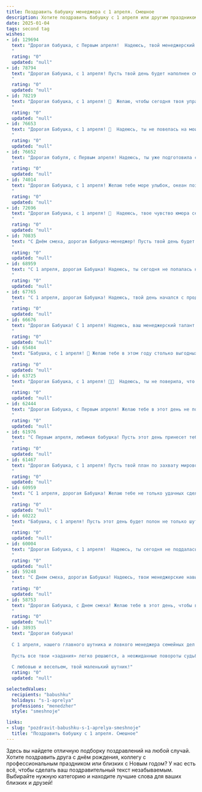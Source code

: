 ```yaml
---
title: Поздравить бабушку менеджера с 1 апреля. Смешное
description: Хотите поздравить бабушку с 1 апреля или другим праздником? Наш ИИ создаст незабываемое поздравление, а вы обязательно выделитесь среди других.  
date: 2025-01-04
tags: second tag
wishes:
- id: 129694
  text: "Дорогая бабушка, с Первым апреля!  Надеюсь, твой менеджерский талант поможет тебе сегодня ловко избежать всех первоапрельских розыгрышей, ну или, на худой конец,  с успехом их провернуть! Желаю тебе дня, полного позитива, смеха и  маленьких, но приятных неожиданностей (только не пугающих, конечно!).  Будь здорова и весела!
  "
  rating: "0"
  updated: "null"
- id: 78794
  text: "Дорогая Бабушка, с 1 апреля! Пусть твой день будет наполнен смехом и приятными сюрпризами, как контракт с самым выгодным клиентом! Желаю тебе неиссякаемой энергии, как у успешного менеджера на переговорах, и чтобы все твои жизненные планы реализовались, как удачная сделка!
  "
  rating: "0"
  updated: "null"
- id: 78219
  text: "Дорогая бабушка, с 1 апреля! 🥳  Желаю, чтобы сегодня твоя управленческая смекалка работала на полную катушку, а все клиенты были как по волшебству довольны! 😄
  "
  rating: "0"
  updated: "null"
- id: 76653
  text: "Дорогая Бабушка, с 1 апреля! 🎉  Надеюсь, ты не повелась на мои шутки, ведь сегодня день дурака! 😉  Помни, что ты не только бабушка, но и крутой менеджер, которая может управиться с любым проектом, даже если его сроки сдвигаются! 💪  Желаю тебе успехов в работе, много сил и энергии, и  чтобы все твои планы были воплощены в жизнь, как в  рекламных роликах! 😄
  "
  rating: "0"
  updated: "null"
- id: 76652
  text: "Дорогая бабуля, с Первым апреля! Надеюсь, ты уже подготовила свой крутейший план по захвату мирового рынка товаров для пенсионеров? 😉  Успехов в менеджерском деле и не забывай, что главный твой продукт – любовь и забота, которые ты так щедро даришь всем! 🎉
  "
  rating: "0"
  updated: "null"
- id: 74014
  text: "Дорогая Бабушка, с 1 апреля! Желаю тебе море улыбок, океан позитива и чтобы все твои менеджерские задачи решались легко и непринужденно, как будто по волшебству! 🎉
  "
  rating: "0"
  updated: "null"
- id: 72696
  text: "Дорогая Бабушка, с 1 апреля! 🥳  Надеюсь, твое чувство юмора сегодня так же крепко, как твоя деловая хватка! 😜  Пусть все твои \"клиенты\" — внуки и правнуки —  будут послушными и милыми, а сделки на день удовольствия и смеха — удачными! 🎉
  "
  rating: "0"
  updated: "null"
- id: 70835
  text: "С Днём смеха, дорогая Бабушка-менеджер! Пусть твой день будет полон ярких сделок, удачных контрактов и, конечно же, искрометных шуток!
  "
  rating: "0"
  updated: "null"
- id: 68959
  text: "С 1 апреля, дорогая Бабушка! Надеюсь, ты сегодня не попалась на очередной менеджерский трюк и не купила акции компании \"Золотые яйца\"! 😉 Желаю тебе яркого и позитивного дня, полным смеха и радости!
  "
  rating: "0"
  updated: "null"
- id: 67765
  text: "С 1 апреля, дорогая Бабушка! Надеюсь, твой день начался с продажи акций \"Рога и Копыта\" по завышенной цене и удачной покупки волшебного кота в мешке! Пусть все твои профессиональные мечты, как менеджер, сбудутся в этом году - ведь ты умеешь договариваться даже с самой капризной рыбой! 😜
  "
  rating: "0"
  updated: "null"
- id: 66676
  text: "Дорогая Бабушка! С 1 апреля! Надеюсь, ваш менеджерский талант сегодня не подведет вас, и вы сумеете ловко провести все сделки, заключить удачные контракты... с внуками! 😉
  "
  rating: "0"
  updated: "null"
- id: 65484
  text: "Бабушка, с 1 апреля! 🎉 Желаю тебе в этом году столько выгодных сделок, что даже самые опытные менеджеры будут завидовать! 😉 Пусть все твои клиенты будут лояльными, а конкуренты - в панике! 😂
  "
  rating: "0"
  updated: "null"
- id: 63725
  text: "Дорогая Бабушка, с 1 апреля! 🎉🥳  Надеюсь, ты не поверила, что сегодня тебе повысили зарплату до миллиона? 😅  Хотя, для такого классного менеджера, как ты, даже миллион - это немного! 😉  Желаю тебе море смеха, отличного настроения и чтоб все твои  \"заказчики\" были довольны! ❤️
  "
  rating: "0"
  updated: "null"
- id: 62444
  text: "Дорогая Бабушка, с Первым апреля! Желаю тебе в этот день не попасться на удочку ни одного менеджера, даже самого хитрого и харизматичного! Пусть все твои сделки будут успешными, а клиенты — довольными! 😄🥳
  "
  rating: "0"
  updated: "null"
- id: 61976
  text: "С Первым апреля, любимая бабушка! Пусть этот день принесет тебе море позитива, как скидка на новую коллекцию сумок от модного менеджера 😉😆
  "
  rating: "0"
  updated: "null"
- id: 61467
  text: "Дорогая Бабушка, с 1 апреля! Пусть твой план по захвату мирового рынка недвижимости удастся, а конкуренты вздрогнут от ужаса перед твоей харизмой и умением договариваться! 😉
  "
  rating: "0"
  updated: "null"
- id: 60959
  text: "С 1 апреля, дорогая Бабушка! Желаю тебе не только удачных сделок, но и чтобы все твои клиенты были не только платежеспособными, но и очень милыми! Пусть работа приносит не только доход, но и море позитива, чтобы ты всегда могла шутить и смеяться, как в этот праздничный день! 😉
  "
  rating: "0"
  updated: "null"
- id: 60222
  text: "Бабушка, с 1 апреля! Пусть этот день будет полон не только шуток и розыгрышей, но и выгодных сделок! Желаем, чтобы все твои менеджерские планы воплощались в реальность, как по волшебству, а клиентов было столько, что пришлось бы нанимать второго тебя! 😂💐
  "
  rating: "0"
  updated: "null"
- id: 60004
  text: "Дорогая Бабушка, с 1 апреля!  Надеюсь, ты сегодня не поддалась ни на один смешной розыгрыш, ведь ты ведь сама знаешь, что менеджер - профессия серьезная! 😂
  "
  rating: "0"
  updated: "null"
- id: 59248
  text: "С Днем смеха, дорогая Бабушка! Надеюсь, твои менеджерские навыки сегодня помогут тебе ловко увернуться от всех первоапрельских шуток и не стать \"жертвой\" розыгрыша. 😄 Пусть этот день будет полон забавных моментов и позитива! 🎉
  "
  rating: "0"
  updated: "null"
- id: 58753
  text: "Дорогая Бабушка, с Днем смеха! Желаю тебе в этот день, чтобы все сделки проходили гладко, клиенты были милы, а отчеты писались сами собой! Пусть твой менеджерский талант проявится в умении \"закрыть\" все  свои дела с улыбкой на лице! 🎉
  "
  rating: "0"
  updated: "null"
- id: 38935
  text: "Дорогая бабушка!
  
  С 1 апреля, нашего главного шутника и ловкого менеджера семейных дел! В этот день пусть твоя жизнь будет полной забавных «проектах», а улыбки и смех – в качестве постоянного «сотрудника»!
  
  Пусть все твои «задания» легко решаются, а неожиданные повороты судьбы только радуют – ведь у тебя за плечами столько опыта в управлении веселыми ситуациями! Желаю тебе, чтобы планы всегда сбывались, клиенты не капризничали, а вся семья радовала своих менеджеров-координаторов!
  
  С любовью и весельем, твой маленький шутник!"
  rating: "0"
  updated: "null"

selectedValues:
  recipients: "babushku"
  holidays: "s-1-aprelya"
  professions: "menedzher"
  style: "smeshnoje"

links:
- slug: "pozdravit-babushku-s-1-aprelya-smeshnoje"
  title: "Поздравить бабушку с 1 апреля. Смешное"
---
```


Здесь вы найдете отличную подборку поздравлений на любой случай.
Хотите поздравить друга с днём рождения, коллегу с профессиональным праздником или близких с Новым годом? У нас есть всё, чтобы сделать ваш поздравительный текст незабываемым. Выбирайте нужную категорию и находите лучшие слова для ваших близких и друзей!
